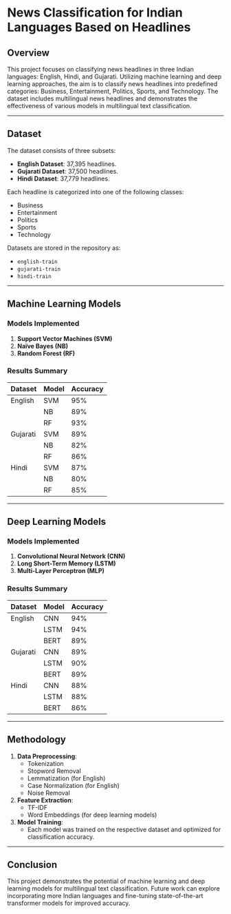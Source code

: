 # News Classification for Indian Languages Based on Headlines

## Overview
This project focuses on classifying news headlines in three Indian languages: English, Hindi, and Gujarati. Utilizing machine learning and deep learning approaches, the aim is to classify news headlines into predefined categories: Business, Entertainment, Politics, Sports, and Technology. The dataset includes multilingual news headlines and demonstrates the effectiveness of various models in multilingual text classification.

---

## Dataset
The dataset consists of three subsets:
- **English Dataset**: 37,395 headlines.
- **Gujarati Dataset**: 37,500 headlines.
- **Hindi Dataset**: 37,779 headlines.

Each headline is categorized into one of the following classes:
- Business
- Entertainment
- Politics
- Sports
- Technology

Datasets are stored in the repository as:
- `english-train`
- `gujarati-train`
- `hindi-train`

---

## Machine Learning Models
### Models Implemented
1. **Support Vector Machines (SVM)**
2. **Naïve Bayes (NB)**
3. **Random Forest (RF)**

### Results Summary
| Dataset  | Model | Accuracy |
|----------|-------|----------|
| English  | SVM   | 95%      |
|          | NB    | 89%      |
|          | RF    | 93%      |
| Gujarati | SVM   | 89%      |
|          | NB    | 82%      |
|          | RF    | 86%      |
| Hindi    | SVM   | 87%      |
|          | NB    | 80%      |
|          | RF    | 85%      |

---

## Deep Learning Models
### Models Implemented
1. **Convolutional Neural Network (CNN)**
2. **Long Short-Term Memory (LSTM)**
3. **Multi-Layer Perceptron (MLP)**

### Results Summary
| Dataset  | Model | Accuracy |
|----------|-------|----------|
| English  | CNN   | 94%      |
|          | LSTM  | 94%      |
|          | BERT  | 89%      |
| Gujarati | CNN   | 89%      |
|          | LSTM  | 90%      |
|          | BERT  | 89%      |
| Hindi    | CNN   | 88%      |
|          | LSTM  | 88%      |
|          | BERT  | 86%      |

---

## Methodology
1. **Data Preprocessing**:
   - Tokenization
   - Stopword Removal
   - Lemmatization (for English)
   - Case Normalization (for English)
   - Noise Removal
2. **Feature Extraction**:
   - TF-IDF
   - Word Embeddings (for deep learning models)
3. **Model Training**:
   - Each model was trained on the respective dataset and optimized for classification accuracy.

---

## Conclusion
This project demonstrates the potential of machine learning and deep learning models for multilingual text classification. Future work can explore incorporating more Indian languages and fine-tuning state-of-the-art transformer models for improved accuracy.
